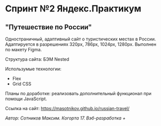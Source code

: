# Спринт №2 Яндекс.Практикум

## "Путешествие по России"
Одностраничный, адаптивный сайт о туристических местах в России. Адаптируется в разрешениях 320px, 786px, 1024px, 1280px. Выполнен по макету Figma.

Структура сайта: БЭМ Nested

Использумые технологии:
* Flex
* Grid CSS

Планы по доработке: реализовать дополнительный функционал при помощи JavaScript.

Ссылка на сайт: https://masotnikov.github.io/russian-travel/


*Автор: Сотников Максим. Когорта 17. Вэб-разработка +*

